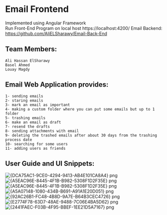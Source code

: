 # Email Frontend
Implemented using Angular Framework \
Run Front-End Program on local host https://localhost:4200/
Email Backend: https://github.com/AliELSharawy/Email-Back-End

## Team Members:
    Ali Hassan ElSharawy
    Basel Ahmed
    Louay Magdy

## Email Web Application provides:

    1- sending emails
    2- staring emails
    3- mark an email as important
    4- making a custom folder where you can put some emails but up to 1 folder
    5- trashing emails
    6- make an email as draft
    7- resend the drafts
    8- sending attachments with email
    9- deleting the trashed emails after about 30 days from the trashing process date
    10- searching for some users
    11- adding users as friends
    
## User Guide and UI Snippets:
![{DCA75AC1-9CE0-4294-9413-AB4E101CA8A4} png](https://user-images.githubusercontent.com/95590176/215337335-b3f4665a-0b28-46ee-8fb6-cd09ef41d4d5.jpg)
![{A5EAC96E-8445-4F1B-B982-5308F1D2F35E} png](https://user-images.githubusercontent.com/95590176/215337345-48d5cae5-9e42-428f-92c6-f1dcdbcf0925.jpg)
![{A5EAC96E-8445-4F1B-B982-5308F1D2F35E} png](https://user-images.githubusercontent.com/95590176/215337499-801f8551-6ddf-40a9-8b41-d33d46dc3b02.jpg)
![{A5A07148-1080-434B-B691-A91A1E20D051} png](https://user-images.githubusercontent.com/95590176/215337511-541414d2-4d7b-4828-bc96-c470e34cf186.jpg)
![{92AC26B1-FC48-4B8D-9A7E-B64B3CEC4726} png](https://user-images.githubusercontent.com/95590176/215337575-219e2e22-b833-4a9f-9ac1-972a717c84bd.jpg)
![{E2774F78-63D7-48AE-9488-7C06E4BA5D62} png](https://user-images.githubusercontent.com/95590176/215337734-68b7da6b-f685-493e-a3e9-436c74465007.jpg)
![{2441FAEC-F03B-4F95-BBEF-1EE21D5A7167} png](https://user-images.githubusercontent.com/95590176/215337740-ad482cc3-b9d0-4bcc-a921-db1b34dd5476.jpg)

